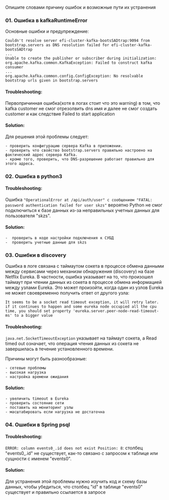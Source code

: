 Опишите словами причину ошибок и возможные пути их устранения

### 01. Ошибка в kafkaRuntimeError

Основные ошибки и предупреждение:
```
Couldn't resolve server efi-cluster-kafka-bootsSADtrap:9094 from bootstrap.servers as DNS resolution failed for efi-cluster-kafka-bootsSADtrap
...
Unable to create the publisher or subscriber during initialization: org.apache.kafka.common.KafkaException: Failed to construct kafka consumer
...
org.apache.kafka.common.config.ConfigException: No resolvable bootstrap urls given in bootstrap.servers
```
#### Troubleshooting:

Первопричинная ошибка(хотя в логах стоит что это warning) в том, что kafka customer не смог отрезолвить dns имя и далее не смог создать customer и как следствие 
Failed to start application

#### Solution:

Для решения этой проблемы следует:

    - проверить конфигурацию сервера Kafka в приложении.
    - проверить что свойство bootstrap.servers правильно настроено на фактический адрес сервера Kafka.
    - кроме того, проверить, что DNS-разрешение работает правильно для этого адреса.

### 02. Ошибка в python3

#### Troubleshooting:
Ошибка `"OperationalError at /api/auth/user" с сообщением "FATAL: password authentication failed for user skzs"` вероятно Python не смог подключиться к базе данных из-за неправильных учетных данных для пользователя "skzs".

#### Solution:

    -  проверить в коде настройки подключения к СУБД
    -  проверить учетные данные для skzs

### 03. Ошибки в discovery

Ошибка в логе связана с таймаутом сокета в процессе обмена данными между сервисами через механизм обнаружения (discovery) на базе Netflix Eureka. В частности, ошибка указывает на то, что произошел таймаут при чтении данных из сокета в процессе обмена информацией между узлами Eureka. Это может произойти, когда один из узлов Eureka не может своевременно получить ответ от другого узла:
```
It seems to be a socket read timeout exception, it will retry later. if it continues to happen and some eureka node occupied all the cpu time, you should set property 'eureka.server.peer-node-read-timeout-ms' to a bigger value

```
#### Troubleshooting:

`java.net.SocketTimeoutException` указывает на таймаут сокета, а Read timed out означает, что операция чтения данных из сокета не завершилась в течение установленного времени.

Причины могут быть разнообразные:

    - сетевые проблемы
    - высокая нагрузка
    - настройка времени ожидания

#### Solution:
    - увеличить timeout в Eureka
    - проверить состояние сети
    - поставить на мониторинг узлы
    - масштабировать если нагрузка не достаточна

### 04. Ошибки в Spring psql
#### Troubleshooting:

`ERROR: column events0_.id does not exist Position: 8`:  столбец "events0_.id" не существует, как-то связано с запросом к таблице или сущности с именем "events0".


#### Solution:
Для устранения этой проблемы нужно изучить код и схему базы данных, чтобы убедиться, что столбец "id" в таблице "events0" существует и правильно ссылается в запросе
